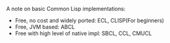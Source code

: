 

A note on basic Common Lisp implementations:

* Free, no cost and widely ported: ECL, CLISP(For beginners)
* Free, JVM based: ABCL
* Free with high level of native impl: SBCL, CCL, CMUCL

